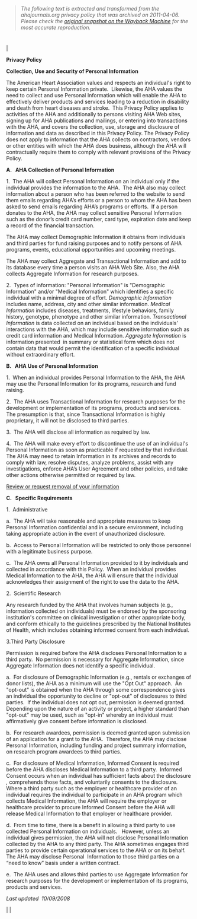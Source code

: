 > *The following text is extracted and transformed from the ahajournals.org privacy policy that was archived on 2011-04-06. Please check the [original snapshot on the Wayback Machine](https://web.archive.org/web/20110406122244id_/http%3A//www.americanheart.org/presenter.jhtml%3Fidentifier%3D11405) for the most accurate reproduction.*

# 

|    


**Privacy Policy**

**Collection, Use and Security of Personal Information**

The American Heart Association values and respects an individual's right to keep certain Personal Information private.  Likewise, the AHA values the need to collect and use Personal Information which will enable the AHA to effectively deliver products and services leading to a reduction in disability and death from heart diseases and stroke.  This Privacy Policy applies to activities of the AHA and additionally to persons visiting AHA Web sites, signing up for AHA publications and mailings, or entering into transactions with the AHA, and covers the collection, use, storage and disclosure of information and data as described in this Privacy Policy. The Privacy Policy does not apply to information that the AHA collects on contractors, vendors or other entities with which the AHA does business, although the AHA will contractually require them to comply with relevant provisions of the Privacy Policy.

**A.   AHA Collection of Personal Information**

1\.  The AHA will collect Personal Information on an individual only if the individual provides the information to the AHA.  The AHA also may collect information about a person who has been referred to the website to send them emails regarding AHA’s efforts or a person to whom the AHA has been asked to send emails regarding AHA’s programs or efforts.  If a person donates to the AHA, the AHA may collect sensitive Personal Information such as the donor’s credit card number, card type, expiration date and keep a record of the financial transaction. 

The AHA may collect Demographic Information it obtains from individuals and third parties for fund raising purposes and to notify persons of AHA programs, events, educational opportunities and upcoming meetings.

The AHA may collect Aggregate and Transactional Information and add to its database every time a person visits an AHA Web Site. Also, the AHA collects Aggregate Information for research purposes.

2.  Types of information: "Personal Information" is "Demographic Information" and/or "Medical Information" which identifies a specific individual with a minimal degree of effort. _Demographic Information_ includes name, address, city and other similar information. _Medical Information_ includes diseases, treatments, lifestyle behaviors, family history, genotype, phenotype and other similar information. _Transactional Information_ is data collected on an individual based on the individuals' interactions with the AHA, which may include sensitive information such as credit card information and Medical Information. _Aggregate Information_ is information presented  in summary or statistical form which does not contain data that would permit the identification of a specific individual without extraordinary effort.

**B.   AHA Use of Personal Information**

1.  When an individual provides Personal Information to the AHA, the AHA may use the Personal Information for its programs, research and fund raising.

2.  The AHA uses Transactional Information for research purposes for the development or implementation of its programs, products and services.  The presumption is that, since Transactional Information is highly proprietary, it will not be disclosed to third parties.

3.  The AHA will disclose all information as required by law.

4.  The AHA will make every effort to discontinue the use of an individual's Personal Information as soon as practicable if requested by that individual.  The AHA may need to retain Information in its archives and records to comply with law, resolve disputes, analyze problems, assist with any investigations, enforce AHA’s User Agreement and other policies, and take other actions otherwise permitted or required by law.

[Review or request removal of your information](https://web.archive.org/presenter.jhtml?identifier=10000023)

**C.   Specific Requirements**

1.  Administrative

a.  The AHA will take reasonable and appropriate measures to keep Personal Information confidential and in a secure environment, including taking appropriate action in the event of unauthorized disclosure.

b.  Access to Personal Information will be restricted to only those personnel with a legitimate business purpose.

c.  The AHA owns all Personal Information provided to it by individuals and collected in accordance with this Policy.  When an individual provides Medical Information to the AHA, the AHA will ensure that the individual acknowledges their assignment of the right to use the data to the AHA.

2.  Scientific Research

Any research funded by the AHA that involves human subjects (e.g., information collected on individuals) must be endorsed by the sponsoring institution's committee on clinical investigation or other appropriate body, and conform ethically to the guidelines prescribed by the National Institutes of Health, which includes obtaining informed consent from each individual.

3.Third Party Disclosure

Permission is required before the AHA discloses Personal Information to a third party.  No permission is necessary for Aggregate Information, since Aggregate Information does not identify a specific individual. 

a.  For disclosure of Demographic Information (e.g., rentals or exchanges of donor lists), the AHA as a minimum will use the "Opt Out" approach.  An "opt-out" is obtained when the AHA through some correspondence gives an individual the opportunity to decline or "opt-out" of disclosures to third parties.  If the individual does not opt out, permission is deemed granted.  Depending upon the nature of an activity or project, a higher standard than "opt-out" may be used, such as "opt-in" whereby an individual must affirmatively give consent before information is disclosed.

b.  For research awardees, permission is deemed granted upon submission of an application for a grant to the AHA.  Therefore, the AHA may disclose Personal Information, including funding and project summary information, on research program awardees to third parties.

c.  For disclosure of Medical Information, Informed Consent is required before the AHA discloses Medical Information to a third party.  Informed Consent occurs when an individual has sufficient facts about the disclosure _,_ comprehends those facts, and voluntarily consents to the disclosure.  Where a third party such as the employer or healthcare provider of an individual requires the individual to participate in an AHA program which collects Medical Information, the AHA will require the employer or healthcare provider to procure Informed Consent before the AHA will  release Medical Information to that employer or healthcare provider.

d.  From time to time, there is a benefit in allowing a third party to use collected Personal Information on individuals.   However, unless an individual gives permission, the AHA will not disclose Personal Information collected by the AHA to any third party. The AHA sometimes engages third parties to provide certain operational services to the AHA or on its behalf.   The AHA may disclose Personal  Information to those third parties on a “need to know” basis under a written contract.

e.  The AHA uses and allows third parties to use Aggregate Information for research purposes for the development or implementation of its programs, products and services.

_Last updated  10/09/2008_

|  |    

